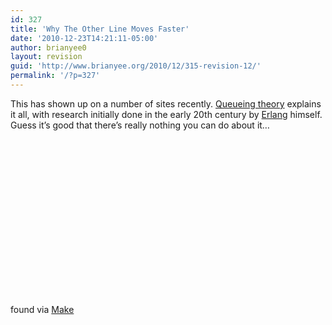 ```yaml
---
id: 327
title: 'Why The Other Line Moves Faster'
date: '2010-12-23T14:21:11-05:00'
author: brianyee0
layout: revision
guid: 'http://www.brianyee.org/2010/12/315-revision-12/'
permalink: '/?p=327'
---
```


This has shown up on a number of sites recently. [Queueing theory](http://en.wikipedia.org/wiki/Queueing_theory) explains it all, with research initially done in the early 20th century by [Erlang](http://en.wikipedia.org/wiki/Agner_Krarup_Erlang) himself. Guess it’s good that there’s really nothing you can do about it…

<object height="250" width="400"><param name="movie" value="http://www.youtube.com/v/F5Ri_HhziI0?fs=1&hl=en_US"></param><param name="allowFullScreen" value="true"></param><param name="allowscriptaccess" value="always"></param></object>

found via [Make](http://blog.makezine.com/archive/2010/12/why_the_other_line_is_likely_to_mov.html)